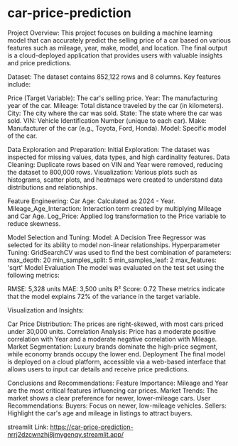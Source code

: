 # car-price-prediction
Project Overview: 
This project focuses on building a machine learning model that can accurately predict the selling price of a car based on various features such as mileage, year, make, model, and location. The final output is a cloud-deployed application that provides users with valuable insights and price predictions.

Dataset: 
The dataset contains 852,122 rows and 8 columns. Key features include:

Price (Target Variable): The car's selling price.
Year: The manufacturing year of the car.
Mileage: Total distance traveled by the car (in kilometers).
City: The city where the car was sold.
State: The state where the car was sold.
VIN: Vehicle Identification Number (unique to each car).
Make: Manufacturer of the car (e.g., Toyota, Ford, Honda).
Model: Specific model of the car.

Data Exploration and Preparation: 
Initial Exploration: The dataset was inspected for missing values, data types, and high cardinality features.
Data Cleaning: Duplicate rows based on VIN and Year were removed, reducing the dataset to 800,000 rows.
Visualization: Various plots such as histograms, scatter plots, and heatmaps were created to understand data distributions and relationships.

Feature Engineering: 
Car Age: Calculated as 2024 - Year.
Mileage_Age_Interaction: Interaction term created by multiplying Mileage and Car Age.
Log_Price: Applied log transformation to the Price variable to reduce skewness.

Model Selection and Tuning: 
Model: A Decision Tree Regressor was selected for its ability to model non-linear relationships.
Hyperparameter Tuning: GridSearchCV was used to find the best combination of parameters:
max_depth: 20
min_samples_split: 5
min_samples_leaf: 2
max_features: 'sqrt'
Model Evaluation
The model was evaluated on the test set using the following metrics:

RMSE: 5,328 units
MAE: 3,500 units
R² Score: 0.72
These metrics indicate that the model explains 72% of the variance in the target variable.

Visualization and Insights:

Car Price Distribution: The prices are right-skewed, with most cars priced under 30,000 units.
Correlation Analysis: Price has a moderate positive correlation with Year and a moderate negative correlation with Mileage.
Market Segmentation: Luxury brands dominate the high-price segment, while economy brands occupy the lower end.
Deployment
The final model is deployed on a cloud platform, accessible via a web-based interface that allows users to input car details and receive price predictions.

Conclusions and Recommendations: 
Feature Importance: Mileage and Year are the most critical features influencing car prices.
Market Trends: The market shows a clear preference for newer, lower-mileage cars.
User Recommendations:
Buyers: Focus on newer, low-mileage vehicles.
Sellers: Highlight the car's age and mileage in listings to attract buyers.

streamlit Link: https://car-price-prediction-nrrj2dzcwnzhj8jmygenqy.streamlit.app/ 

